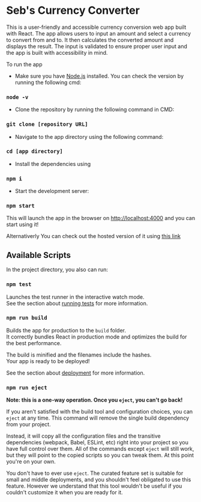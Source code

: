 # Seb's Currency Converter

This is a user-friendly and accessible currency conversion web app built with React. The app allows users to input an amount and select a currency to convert from and to. It then calculates the converted amount and displays the result. The input is validated to ensure proper user input and the app is built with accessibility in mind. 

To run the app
- Make sure you have [Node.js](https://nodejs.org/en/) installed. You can check the version by running the following cmd:
### `node -v` 
- Clone the repository by running the following command in CMD:
### `git clone [repository URL]`
- Navigate to the app directory using the following command:
### `cd [app directory]`
- Install the dependencies using
### `npm i`
- Start the development server:
### `npm start`
This will launch the app in the browser on [http://localhost:4000](http://localhost:4000) and you can start using it!

Alternativerly You can check out the hosted version of it using [this link](https://black-sand-034bc8103.2.azurestaticapps.net/)

## Available Scripts

In the project directory, you also can run:

### `npm test`

Launches the test runner in the interactive watch mode.\
See the section about [running tests](https://facebook.github.io/create-react-app/docs/running-tests) for more information.

### `npm run build`

Builds the app for production to the `build` folder.\
It correctly bundles React in production mode and optimizes the build for the best performance.

The build is minified and the filenames include the hashes.\
Your app is ready to be deployed!

See the section about [deployment](https://facebook.github.io/create-react-app/docs/deployment) for more information.

### `npm run eject`

**Note: this is a one-way operation. Once you `eject`, you can't go back!**

If you aren't satisfied with the build tool and configuration choices, you can `eject` at any time. This command will remove the single build dependency from your project.

Instead, it will copy all the configuration files and the transitive dependencies (webpack, Babel, ESLint, etc) right into your project so you have full control over them. All of the commands except `eject` will still work, but they will point to the copied scripts so you can tweak them. At this point you're on your own.

You don't have to ever use `eject`. The curated feature set is suitable for small and middle deployments, and you shouldn't feel obligated to use this feature. However we understand that this tool wouldn't be useful if you couldn't customize it when you are ready for it.
